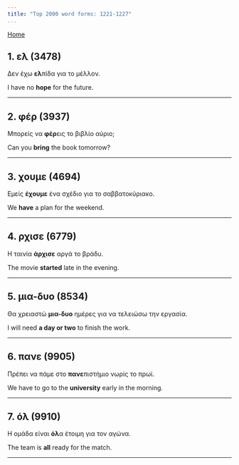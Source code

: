 ```yaml
---
title: "Top 2000 word forms: 1221-1227"
...
```


[Home](./) 

## 1. ελ (3478)

Δεν έχω **ελ**πίδα για το μέλλον.

I have no **hope** for the future.

---

## 2. φέρ (3937)

Μπορείς να **φέρ**εις το βιβλίο αύριο;  

Can you **bring** the book tomorrow?

---

## 3. χουμε (4694)

Εμείς **έχουμε** ένα σχέδιο για το σαββατοκύριακο.  

We **have** a plan for the weekend.

---

## 4. ρχισε (6779)

Η ταινία **άρχισε** αργά το βράδυ.  

The movie **started** late in the evening.

---

## 5. μια-δυο (8534)

Θα χρειαστώ **μια-δυο** ημέρες για να τελειώσω την εργασία.

I will need **a day or two** to finish the work.

---

## 6. πανε (9905)

Πρέπει να πάμε στο **πανε**πιστήμιο νωρίς το πρωί.

We have to go to the **university** early in the morning.

---

## 7. όλ (9910)

Η ομάδα είναι **όλ**α έτοιμη για τον αγώνα.  

The team is **all** ready for the match.

---

